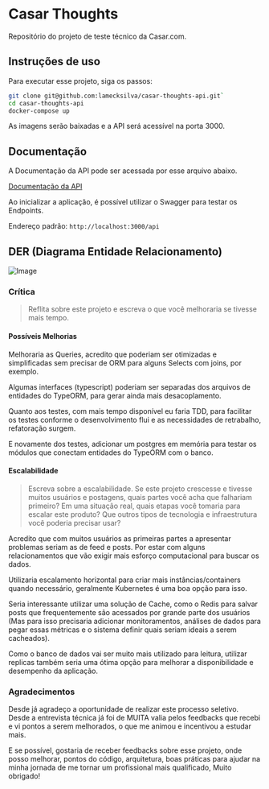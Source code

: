 # Casar Thoughts

Repositório do projeto de teste técnico da Casar.com.

## Instruções de uso

Para executar esse projeto, siga os passos:

```bash
git clone git@github.com:lamecksilva/casar-thoughts-api.git`
cd casar-thoughts-api
docker-compose up
```

As imagens serão baixadas e a API será acessível na porta 3000.

## Documentação

A Documentação da API pode ser acessada por esse arquivo abaixo.

[Documentação da API](DOC.md)

Ao inicializar a aplicação, é possível utilizar o Swagger para testar os Endpoints.

Endereço padrão: `http://localhost:3000/api`

## DER (Diagrama Entidade Relacionamento)

![Image](https://github.com/user-attachments/assets/13d8130e-9683-4e6a-832c-d9619b631403)

### Crítica

> Reflita sobre este projeto e escreva o que você melhoraria se tivesse mais tempo.

#### Possíveis Melhorias

Melhoraria as Queries, acredito que poderiam ser otimizadas e simplificadas sem precisar de ORM para alguns Selects com joins, por exemplo.

Algumas interfaces (typescript) poderiam ser separadas dos arquivos de entidades do TypeORM, para gerar ainda mais desacoplamento.

Quanto aos testes, com mais tempo disponível eu faria TDD, para facilitar os testes conforme o desenvolvimento flui e as necessidades de retrabalho, refatoração surgem.

E novamente dos testes, adicionar um postgres em memória para testar os módulos que conectam entidades do TypeORM com o banco.

#### Escalabilidade

> Escreva sobre a escalabilidade. Se este projeto crescesse e tivesse muitos usuários e
> postagens, quais partes você acha que falhariam primeiro? Em uma situação real, quais
> etapas você tomaria para escalar este produto? Que outros tipos de tecnologia e
> infraestrutura você poderia precisar usar?

Acredito que com muitos usuários as primeiras partes a apresentar problemas seriam as de feed e posts. Por estar com alguns relacionamentos que vão exigir mais esforço computacional para buscar os dados.

Utilizaria escalamento horizontal para criar mais instâncias/containers quando necessário, geralmente Kubernetes é uma boa opção para isso.

Seria interessante utilizar uma solução de Cache, como o Redis para salvar posts que frequentemente são acessados por grande parte dos usuários (Mas para isso precisaria adicionar monitoramentos, análises de dados para pegar essas métricas e o sistema definir quais seriam ideais a serem cacheados).

Como o banco de dados vai ser muito mais utilizado para leitura, utilizar replicas também seria uma ótima opção para melhorar a disponibilidade e desempenho da aplicação.

### Agradecimentos

Desde já agradeço a oportunidade de realizar este processo seletivo. Desde a entrevista técnica já foi de MUITA valia pelos feedbacks que recebi e vi pontos a serem melhorados, o que me animou e incentivou a estudar mais.

E se possível, gostaria de receber feedbacks sobre esse projeto, onde posso melhorar, pontos do código, arquitetura, boas práticas para ajudar na minha jornada de me tornar um profissional mais qualificado, Muito obrigado!
